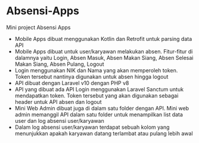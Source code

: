 # Absensi-Apps
Mini project Absensi Apps
- Mobile Apps dibuat menggunakan Kotlin dan Retrofit untuk parsing data API
- Mobile Apps dibuat untuk user/karyawan melakukan absen. Fitur-fitur di dalamnya yaitu Login, Absen Masuk, Absen Makan Siang, Absen Selesai Makan Siang, Absen Pulang, Logout
- Login menggunakan NIK dan Nama yang akan memperoleh token. Token tersebut nantinya digunakan untuk absen hingga logout
- API dibuat dengan Laravel v10 dengan PHP v8
- API yang dibuat ada API Login menggunakan Laravel Sanctum untuk mendapatkan token. Token tersebut yang akan digunakan sebagai header untuk API absen dan logout
- Mini Web Admin dibuat juga di dalam satu folder dengan API. Mini web admin memanggil API dalam satu folder untuk menampilkan list data user dan log absensi user/karyawan
- Dalam log absensi user/karyawan terdapat sebuah kolom yang menunjukkan apakah karyawan datang terlambat atau pulang lebih awal

